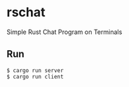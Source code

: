 # rschat
Simple Rust Chat Program on Terminals

## Run
```
$ cargo run server
$ cargo run client
```
